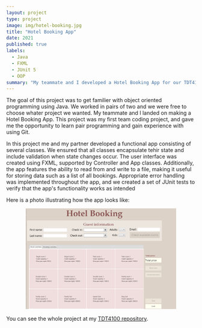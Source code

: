 ```yaml
---
layout: project
type: project
image: img/hotel-booking.jpg
title: "Hotel Booking App"
date: 2021
published: true
labels:
  - Java
  - FXML
  - JUnit 5
  - OOP
summary: "My teammate and I developed a Hotel Booking App for our TDT4100: Object-Oriented Programming course at the Norwegian Univeristy of Science and Technology"
---
```


The goal of this project was to get familier with object oriented programming using Java. We worked in pairs of two and we were free to choose whater project we wanted. My teammate and I landed on making a Hotel Booking App. This project was my first team coding project, and gave me the opportunity to learn pair programming and gain experience with using Git.


In this project me and my partner developed a functional app consisting of several classes. We ensured that all classes encapsulate tehir state and include validation when state changes occur. The user interface was created using FXML, supported by Controller and App classes. Additionally, the app features the ability to read from and write to a file, making it useful for storing data such as a list of all bookings. Appropriate error handling was implemented throughout the app, and we created a set of JUnit tests to verify that the app's functionality works as intended

Here is a photo illustrating how the app looks like:

<p align="center">
  <img src="../img/hotel-booking.png" width="400">
</p>



You can see the whole project at my [TDT4100 repository](https://github.com/chrshol/TDT4100.git).
